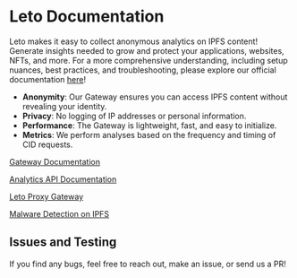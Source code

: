 # Leto Documentation

Leto makes it easy to collect anonymous analytics on IPFS content! Generate insights needed to grow and protect your applications, websites, NFTs, and more. For a more comprehensive understanding, including setup nuances, best practices, and troubleshooting, please explore our official documentation [here](https://letodev.gitbook.io/getting-started/)!

* **Anonymity**: Our Gateway ensures you can access IPFS content without revealing your identity.
* **Privacy**: No logging of IP addresses or personal information.
* **Performance**: The Gateway is lightweight, fast, and easy to initialize.
* **Metrics**: We perform analyses based on the frequency and timing of CID requests.

[Gateway Documentation](https://letodev.gitbook.io/getting-started/documentation/quick-start/ipfs-gateway-api)

[Analytics API Documentation](https://letodev.gitbook.io/getting-started/documentation/analytics-rest-api)

[Leto Proxy Gateway](https://letodev.gitbook.io/getting-started/documentation/leto-proxy-gateway)

[Malware Detection on IPFS](https://letodev.gitbook.io/getting-started/documentation/large-field-analyzer)

## Issues and Testing

If you find any bugs, feel free to reach out, make an issue, or send us a PR!

